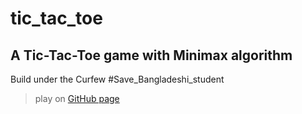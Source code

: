 # tic_tac_toe

## A Tic-Tac-Toe game with Minimax algorithm

Build under the Curfew #Save_Bangladeshi_student

> play on [GitHub page](https://yeasin50.github.io/tic_tac_toe/)
